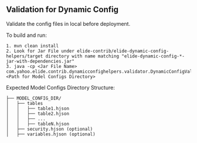 ## Validation for Dynamic Config

Validate the config files in local before deployment.

To build and run:
```text
1. mvn clean install
2. Look for Jar File under elide-contrib/elide-dynamic-config-helpers/target directory with name matching "elide-dynamic-config-*-jar-with-dependencies.jar"
3. java -cp <Jar File Name> com.yahoo.elide.contrib.dynamicconfighelpers.validator.DynamicConfigValidator <Path for Model Configs Directory>
```
Expected Model Configs Directory Structure:
```text
├── MODEL_CONFIG_DIR/
│   ├── tables
│   │   ├── table1.hjson
│   │   ├── table2.hjson
│   │   ├── ...
│   │   ├── tableN.hjson
│   ├── security.hjson (optional)
│   ├── variables.hjson (optional)
```
